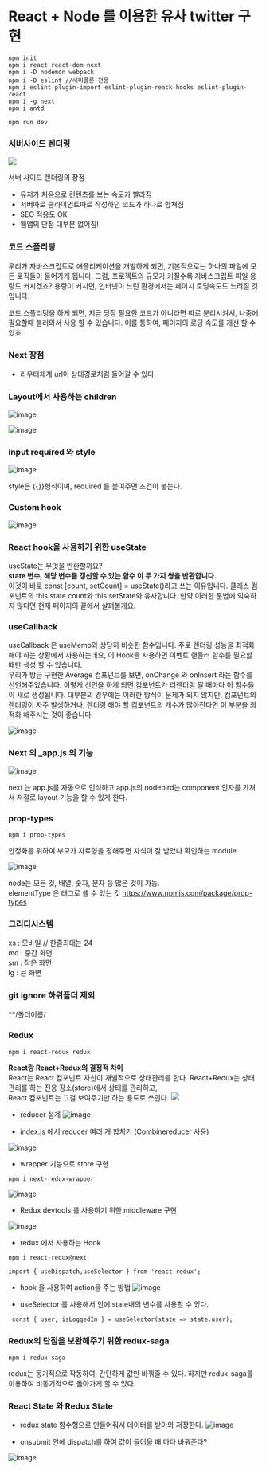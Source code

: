 # React + Node 를 이용한 유사 twitter 구현

```
npm init
npm i react react-dom next
npm i -D nodemon webpack
npm i -D eslint //세미콜론 전용
npm i eslint-plugin-import eslint-plugin-reack-hooks eslint-plugin-react
npm i -g next
npm i antd
```

```
npm run dev
```

### 서버사이드 렌더링

![](https://subicura.com/assets/article_images/2016-06-20-server-side-rendering-with-react/client-side-vs-server-side.png)

서버 사이드 렌더링의 장점

- 유저가 처음으로 컨텐츠를 보는 속도가 빨라짐
- 서버따로 클라이언트따로 작성하던 코드가 하나로 합쳐짐
- SEO 적용도 OK
- 웹앱의 단점 대부분 없어짐!

### 코드 스플리팅

우리가 자바스크립트로 애플리케이션을 개발하게 되면, 기본적으로는 하나의 파일에 모든 로직들이 들어가게 됩니다. 그럼, 프로젝트의 규모가 커질수록 자바스크립트 파일 용량도 커지겠죠? 용량이 커지면, 인터넷이 느린 환경에서는 페이지 로딩속도도 느려질 것입니다.

코드 스플리팅을 하게 되면, 지금 당장 필요한 코드가 아니라면 따로 분리시켜서, 나중에 필요할때 불러와서 사용 할 수 있습니다. 이를 통하여, 페이지의 로딩 속도를 개선 할 수 있죠.

### Next 장점

- 라우터체계 url이 상대경로처럼 들어갈 수 있다.

### Layout에서 사용하는 children

![image](https://user-images.githubusercontent.com/26537104/63342832-71dfbb80-c387-11e9-9dfb-f6c6093e8f4a.png)

![image](https://user-images.githubusercontent.com/26537104/63342867-8e7bf380-c387-11e9-91c7-159db74c6e75.png)

### input required 와 style

![image](https://user-images.githubusercontent.com/26537104/63417101-9b5a1f00-c43b-11e9-92bf-ef60b510e2f1.png)

style은 {{}}형식이며, required 를 붙여주면 조건이 붙는다.

### Custom hook

![image](https://user-images.githubusercontent.com/26537104/63741597-b364ef00-c8d0-11e9-8246-0cc5fa384086.png)

### React hook을 사용하기 위한 useState

useState는 무엇을 반환할까요?  
**state 변수, 해당 변수를 갱신할 수 있는 함수 이 두 가지 쌍을 반환합니다.**  
이것이 바로 const [count, setCount] = useState()라고 쓰는 이유입니다. 클래스 컴포넌트의 this.state.count와 this.setState와 유사합니다. 만약 이러한 문법에 익숙하지 않다면 현재 페이지의 끝에서 살펴볼게요.

### useCallback

useCallback 은 useMemo와 상당히 비슷한 함수입니다. 주로 렌더링 성능을 최적화해야 하는 상황에서 사용하는데요, 이 Hook을 사용하면 이벤트 핸들러 함수를 필요할 때만 생성 할 수 있습니다.  
우리가 방금 구현한 Average 컴포넌트를 보면, onChange 와 onInsert 라는 함수를 선언해주었습니다. 이렇게 선언을 하게 되면 컴포넌트가 리렌더링 될 때마다 이 함수들이 새로 생성됩니다. 대부분의 경우에는 이러한 방식이 문제가 되지 않지만, 컴포넌트의 렌더링이 자주 발생하거나, 렌더링 해야 할 컴포넌트의 개수가 많아진다면 이 부분을 최적화 해주시는 것이 좋습니다.

![image](https://user-images.githubusercontent.com/26537104/63743080-13aa5f80-c8d6-11e9-82fb-45b487daad92.png)

### Next 의 \_app.js 의 기능

![image](https://user-images.githubusercontent.com/26537104/63747069-3726d780-c8e1-11e9-9137-a92f607fab62.png)

next 는 app.js를 자동으로 인식하고 app.js의 nodebird는 component 인자를 가져서 저절로 layout 기능을 할 수 있게 한다.

### prop-types

```
npm i prop-types
```

안정화를 위하여 부모가 자료형을 정해주면 자식이 잘 받았나 확인하는 module

![image](https://user-images.githubusercontent.com/26537104/63747900-2a0ae800-c8e3-11e9-9583-4ccf7c5b5aaa.png)

node는 모든 것, 배열, 숫자, 문자 등 많은 것이 가능.  
elementType 은 태그로 쓸 수 있는 것
https://www.npmjs.com/package/prop-types

### 그리디시스템

xs : 모바일 // 한줄최대는 24  
md : 중간 화면  
sm : 작은 화면  
lg : 큰 화면

### git ignore 하위폴더 제외

\*\*/폴더이름/

### Redux

```
npm i react-redux redux
```

**React랑 React+Redux의 결정적 차이**  
React는 React 컴포넌트 자신이 개별적으로 상태관리를 한다.
React+Redux는 상태관리를 하는 전용 장소(store)에서 상태를 관리하고,  
React 컴포넌트는 그걸 보여주기만 하는 용도로 쓰인다.
![](https://miro.medium.com/max/1401/0*Z18iLsM7Bf1xoNth.)

- reducer 설계
  ![image](https://user-images.githubusercontent.com/26537104/64017141-d4913e00-cb63-11e9-9b81-743def01b2de.png)

- index.js 에서 reducer 여러 개 합치기 (Combinereducer 사용)

![image](https://user-images.githubusercontent.com/26537104/64017259-1e7a2400-cb64-11e9-8c52-b53061bbb605.png)

- wrapper 기능으로 store 구현

```
npm i next-redux-wrapper
```

![image](https://user-images.githubusercontent.com/26537104/64017792-75ccc400-cb65-11e9-80be-e76c8a14c656.png)

- Redux devtools 를 사용하기 위한 middleware 구현

![image](https://user-images.githubusercontent.com/26537104/64021545-2f7c6280-cb6f-11e9-9d8d-e8c17ed93ff2.png)

- redux 에서 사용하는 Hook

```
npm i react-redux@next
```

`import { useDispatch,useSelector } from 'react-redux';`

- hook 을 사용하여 action을 주는 방법
  ![image](https://user-images.githubusercontent.com/26537104/64072866-fd831180-ccd0-11e9-8fbd-405e17df2171.png)

- useSelector 를 사용해서 안에 state내의 변수를 사용할 수 있다.

```
 const { user, isLoggedIn } = useSelector(state => state.user);
```

### Redux의 단점을 보완해주기 위한 redux-saga

```
npm i redux-saga
```

redux는 동기적으로 작동하여, 간단하게 값만 바꿔줄 수 있다. 하지만 redux-saga를 이용하여 비동기적으로 돌아가게 할 수 있다.

### React State 와 Redux State

- redux state 함수형으로 만들어줘서 데이터를 받아와 저장한다.
  ![image](https://user-images.githubusercontent.com/26537104/64472166-29047100-d195-11e9-840f-142e248bff37.png)

- onsubmit 안에 dispatch를 하여 값이 들어올 때 마다 바꿔준다?

![image](https://user-images.githubusercontent.com/26537104/64472172-53562e80-d195-11e9-9737-7cf80fa2523c.png)
